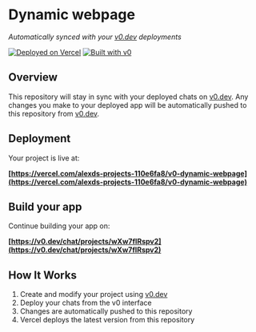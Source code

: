 # Dynamic webpage

*Automatically synced with your [v0.dev](https://v0.dev) deployments*

[![Deployed on Vercel](https://img.shields.io/badge/Deployed%20on-Vercel-black?style=for-the-badge&logo=vercel)](https://vercel.com/alexds-projects-110e6fa8/v0-dynamic-webpage)
[![Built with v0](https://img.shields.io/badge/Built%20with-v0.dev-black?style=for-the-badge)](https://v0.dev/chat/projects/wXw7fIRspv2)

## Overview

This repository will stay in sync with your deployed chats on [v0.dev](https://v0.dev).
Any changes you make to your deployed app will be automatically pushed to this repository from [v0.dev](https://v0.dev).

## Deployment

Your project is live at:

**[https://vercel.com/alexds-projects-110e6fa8/v0-dynamic-webpage](https://vercel.com/alexds-projects-110e6fa8/v0-dynamic-webpage)**

## Build your app

Continue building your app on:

**[https://v0.dev/chat/projects/wXw7fIRspv2](https://v0.dev/chat/projects/wXw7fIRspv2)**

## How It Works

1. Create and modify your project using [v0.dev](https://v0.dev)
2. Deploy your chats from the v0 interface
3. Changes are automatically pushed to this repository
4. Vercel deploys the latest version from this repository